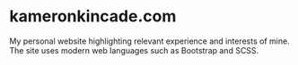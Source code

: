 # kameronkincade.com
My personal website highlighting relevant experience and interests of mine. The site uses modern web languages such as Bootstrap and SCSS.

